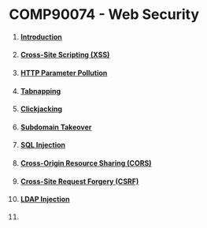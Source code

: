 # COMP90074 - Web Security



1. #### [Introduction](https://github.com/LOOP115/COMP90074_Notes/blob/main/01-Introduction.md)

2. #### [Cross-Site Scripting (XSS)](https://github.com/LOOP115/COMP90074_Notes/blob/main/02-XSS.md)

3. #### [HTTP Parameter Pollution](https://github.com/LOOP115/COMP90074_Notes/blob/main/03-HTTP%20Parameter%20Pollution.md)

4. #### [Tabnapping](https://github.com/LOOP115/COMP90074_Notes/blob/main/04-Tabnapping.md)

5. #### [Clickjacking](https://github.com/LOOP115/COMP90074_Notes/blob/main/05-Clickjacking.md)

6. #### [Subdomain Takeover](https://github.com/LOOP115/COMP90074_Notes/blob/main/06-Subdomain%20Takeovers.md)

7. #### [SQL Injection](https://github.com/LOOP115/COMP90074_Notes/blob/main/07-SQL%20Injection.md)

8. #### [Cross-Origin Resource Sharing (CORS)](https://github.com/LOOP115/COMP90074_Notes/blob/main/08-CORS.md)

9. #### [Cross-Site Request Forgery (CSRF)](https://github.com/LOOP115/COMP90074_Notes/blob/main/09-CSRF.md)

10. #### [LDAP Injection](https://github.com/LOOP115/COMP90074_Notes/blob/main/10-LDAP%20Injection.md)

11. 
